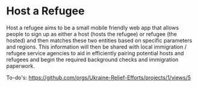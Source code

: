 # Host a Refugee
Host a refugee aims to be a small mobile friendly web app that allows people to sign up as either a host (hosts the refugee) or refugee (the hosted) and then matches these two entities based on specific parameters and regions. This information will then be shared with local immigration / refugee service agencies to aid in efficiently pairing potential hosts and refugees and begin the required background checks and immigration paperwork.

To-do's: https://github.com/orgs/Ukraine-Relief-Efforts/projects/1/views/5

